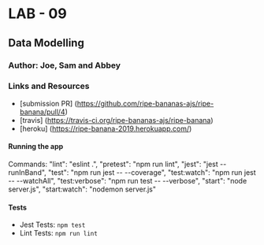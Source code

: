 # LAB - 09

## Data Modelling
### Author: Joe, Sam and Abbey

### Links and Resources
* [submission PR] (https://github.com/ripe-bananas-ajs/ripe-banana/pull/4)
* [travis] (https://travis-ci.org/ripe-bananas-ajs/ripe-banana)
* [heroku] (https://ripe-banana-2019.herokuapp.com/)

#### Running the app
Commands:
    "lint": "eslint .",
    "pretest": "npm run lint",
    "jest": "jest --runInBand",
    "test": "npm run jest -- --coverage",
    "test:watch": "npm run jest -- --watchAll",
    "test:verbose": "npm run test -- --verbose",
    "start": "node server.js",
    "start:watch": "nodemon server.js"

#### Tests
* Jest Tests: `npm test`
* Lint Tests: `npm run lint`



